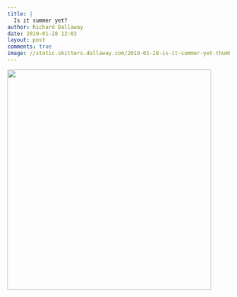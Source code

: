 ```yaml
---
title: |
  Is it summer yet?
author: Richard Dallaway
date: 2019-01-28 12:03
layout: post
comments: true
image: //static.skitters.dallaway.com/2019-01-28-is-it-summer-yet-thumb-1-IMG_7502.JPG
---
```


<div>
        <a href="//static.skitters.dallaway.com/2019-01-28-is-it-summer-yet-fullsize-1-IMG_7502.JPG">
          <img src="//static.skitters.dallaway.com/2019-01-28-is-it-summer-yet-thumb-1-IMG_7502.JPG" width="462" height="500"/>
        </a>
      </div>



  

      
